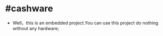 #cashware
========
- Well，this is an embedded project.You can use this project do nothing without any hardware;
